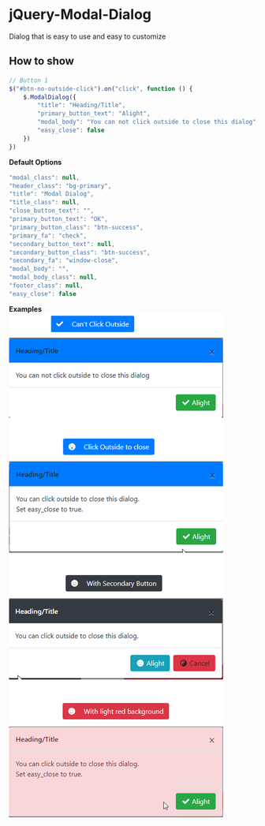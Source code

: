 # jQuery-Modal-Dialog
Dialog that is easy to use and easy to customize

## How to show
```javascript
// Button 1
$("#btn-no-outside-click").on("click", function () {
    $.ModalDialog({
        "title": "Heading/Title",
        "primary_button_text": "Alight",
        "modal_body": "You can not click outside to close this dialog",
        "easy_close": false
    })
})
```

**Default Options**
```javascript
"modal_class": null,
"header_class": "bg-primary",
"title": "Modal Dialog",
"title_class": null,
"close_button_text": "",
"primary_button_text": "OK",
"primary_button_class": "btn-success",
"primary_fa": "check",
"secondary_button_text": null,
"secondary_button_class": "btn-success",
"secondary_fa": "window-close",
"modal_body": "",
"modal_body_class": null,
"footer_class": null,
"easy_close": false
```

**Examples**
![Example Images](images/example.png "Example of dialog boxes")
